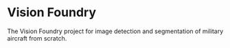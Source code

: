 # Vision Foundry
The Vision Foundry project for image detection and segmentation of military aircraft from scratch.
